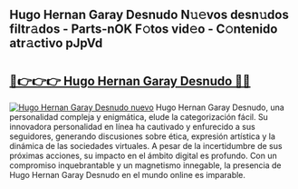 ## Hugo Hernan Garay Desnudo N𝚞𝚎vos desn𝚞dos filtr𝚊dos - Parts-nOK F𝚘tos vid𝚎o - C𝚘ntenido atr𝚊ctivo pJpVd

# <h2><a href="http://mba3nx.tromn.icu/?c=Hugo+Hernan+Garay+Desnudo">🔗👉👉👉 Hugo Hernan Garay Desnudo 🔗🔗</a></h2>

[![Hugo Hernan Garay Desnudo nuevo](https://i.imgur.com/pEAQMta.gif)](http://mba3nx.tromn.icu/?c=Hugo+Hernan+Garay+Desnudo)
Hugo Hernan Garay Desnudo, una personalidad compleja y enigmática, elude la categorización fácil. Su innovadora personalidad en línea ha cautivado y enfurecido a sus seguidores, generando discusiones sobre ética, expresión artística y la dinámica de las sociedades virtuales. A pesar de la incertidumbre de sus próximas acciones, su impacto en el ámbito digital es profundo. Con un compromiso inquebrantable y un magnetismo innegable, la presencia de Hugo Hernan Garay Desnudo en el mundo online es imparable.
